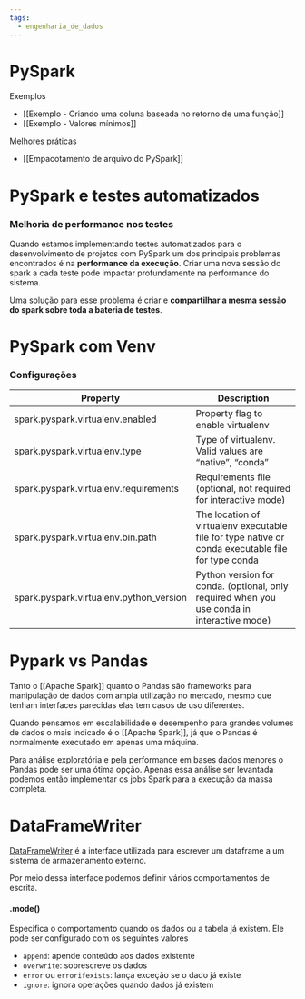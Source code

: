 ```yaml
---
tags:
  - engenharia_de_dados
---
```

# PySpark

Exemplos
- [[Exemplo - Criando uma coluna baseada no retorno de uma função]]
- [[Exemplo - Valores mínimos]]

Melhores práticas
- [[Empacotamento de arquivo do PySpark]]

# PySpark e testes automatizados

### Melhoria de performance nos testes

Quando estamos implementando testes automatizados para o desenvolvimento de projetos com PySpark um dos principais problemas encontrados é na **performance da execução**. Criar uma nova sessão do spark a cada teste pode impactar profundamente na performance do sistema.

Uma solução para esse problema é criar e **compartilhar a mesma sessão do spark sobre toda a bateria de testes**.

# PySpark com Venv

### Configurações

| Property | Description |
| ---- | ---- |
| spark.pyspark.virtualenv.enabled | Property flag to enable virtualenv |
| spark.pyspark.virtualenv.type | Type of virtualenv. Valid values are “native”, “conda” |
| spark.pyspark.virtualenv.requirements | Requirements file (optional, not required for interactive mode) |
| spark.pyspark.virtualenv.bin.path | The location of virtualenv executable file for type native or conda executable file for type conda |
| spark.pyspark.virtualenv.python_version | Python version for conda. (optional, only required when you use conda in interactive mode) |
# Pypark vs Pandas

Tanto o [[Apache Spark]] quanto o Pandas são frameworks para manipulação de dados com ampla utilização no mercado, mesmo que tenham interfaces parecidas elas tem casos de uso diferentes.

Quando pensamos em escalabilidade e desempenho para grandes volumes de dados o mais indicado é o [[Apache Spark]], já que o Pandas é normalmente executado em apenas uma máquina.

Para análise exploratória e pela performance em bases dados menores o Pandas pode ser uma ótima opção. Apenas essa análise ser levantada podemos então implementar os jobs Spark para a execução da massa completa.

# DataFrameWriter

[DataFrameWriter](https://spark.apache.org/docs/latest/api/python/reference/pyspark.sql/api/pyspark.sql.DataFrameWriter.html) é a interface utilizada para escrever um dataframe a um sistema de armazenamento externo.

Por meio dessa interface podemos definir vários comportamentos de escrita.

#### .mode()

Especifica o comportamento quando os dados ou a tabela já existem. 
Ele pode ser configurado com os seguintes valores

- `append`: apende conteúdo aos dados existente
- `overwrite`: sobrescreve os dados
- `error` ou `errorifexists`: lança exceção se o dado já existe
- `ignore`: ignora operações quando dados já existem

